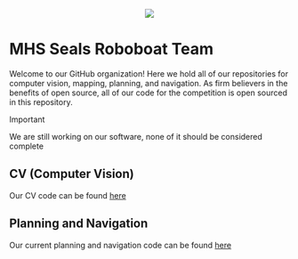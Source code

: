 <p align="center">
  <a href="https://mhsroboboat.com/">
    <img src="https://github.com/MHSeals/.github/assets/59067840/50e1db39-78ca-4729-9bb6-c12d94c62d9a"></img>
  </a>
</p>

# MHS Seals Roboboat Team

Welcome to our GitHub organization! Here we hold all of our repositories for computer vision, mapping, planning, and navigation. As firm believers in the benefits of open source, all of our code for the competition is open sourced in this repository.

> [!IMPORTANT]  
> We are still working on our software, none of it should be considered complete

## CV (Computer Vision)

Our CV code can be found [here](https://github.com/MHSeals/buoy-model)

## Planning and Navigation

Our current planning and navigation code can be found [here](https://github.com/MHSeals/mhsboat_ctrl)
